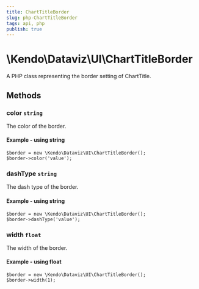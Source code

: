 ```yaml
---
title: ChartTitleBorder
slug: php-ChartTitleBorder
tags: api, php
publish: true
---
```


# \Kendo\Dataviz\UI\ChartTitleBorder

A PHP class representing the border setting of ChartTitle.


## Methods

### color `string`

The color of the border.


#### Example - using string
    $border = new \Kendo\Dataviz\UI\ChartTitleBorder();
    $border->color('value');

### dashType `string`

The dash type of the border.


#### Example - using string
    $border = new \Kendo\Dataviz\UI\ChartTitleBorder();
    $border->dashType('value');

### width `float`

The width of the border.


#### Example - using float
    $border = new \Kendo\Dataviz\UI\ChartTitleBorder();
    $border->width(1);

